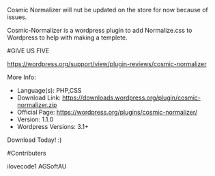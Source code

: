Cosmic Normalizer will nut be updated on the store for now because of issues.

Cosmic-Normalizer is a wordpress plugin to add Normalize.css to Wordpress to help with making a templete.

#GIVE US FIVE 

https://wordpress.org/support/view/plugin-reviews/cosmic-normalizer

More Info:

* Language(s): PHP,CSS
* Download Link: https://downloads.wordpress.org/plugin/cosmic-normalizer.zip
* Official Page: https://wordpress.org/plugins/cosmic-normalizer/
* Version: 1.1.0
* Wordpress Versions: 3.1+

Download Today! :)

#Contributers

ilovecode1
AGSoftAU
